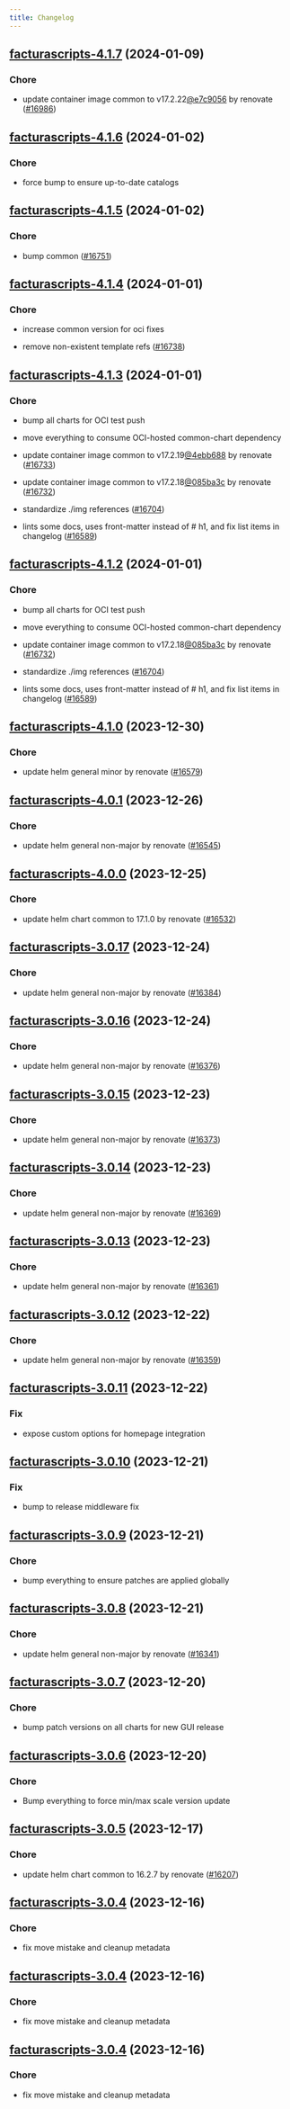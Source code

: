 ```yaml
---
title: Changelog
---
```




## [facturascripts-4.1.7](https://github.com/truecharts/charts/compare/facturascripts-4.1.6...facturascripts-4.1.7) (2024-01-09)

### Chore



- update container image common to v17.2.22[@e7c9056](https://github.com/e7c9056) by renovate ([#16986](https://github.com/truecharts/charts/issues/16986))


## [facturascripts-4.1.6](https://github.com/truecharts/charts/compare/facturascripts-4.1.5...facturascripts-4.1.6) (2024-01-02)

### Chore



- force bump to ensure up-to-date catalogs


## [facturascripts-4.1.5](https://github.com/truecharts/charts/compare/facturascripts-4.1.4...facturascripts-4.1.5) (2024-01-02)

### Chore



- bump common ([#16751](https://github.com/truecharts/charts/issues/16751))


## [facturascripts-4.1.4](https://github.com/truecharts/charts/compare/facturascripts-4.1.3...facturascripts-4.1.4) (2024-01-01)

### Chore



- increase common version for oci fixes

- remove non-existent template refs ([#16738](https://github.com/truecharts/charts/issues/16738))


## [facturascripts-4.1.3](https://github.com/truecharts/charts/compare/facturascripts-4.1.0...facturascripts-4.1.3) (2024-01-01)

### Chore



- bump all charts for OCI test push

- move everything to consume OCI-hosted common-chart dependency

- update container image common to v17.2.19[@4ebb688](https://github.com/4ebb688) by renovate ([#16733](https://github.com/truecharts/charts/issues/16733))

- update container image common to v17.2.18[@085ba3c](https://github.com/085ba3c) by renovate ([#16732](https://github.com/truecharts/charts/issues/16732))

- standardize ./img references ([#16704](https://github.com/truecharts/charts/issues/16704))

- lints some docs, uses front-matter instead of # h1, and fix list items in changelog ([#16589](https://github.com/truecharts/charts/issues/16589))


## [facturascripts-4.1.2](https://github.com/truecharts/charts/compare/facturascripts-4.1.0...facturascripts-4.1.2) (2024-01-01)

### Chore



- bump all charts for OCI test push

- move everything to consume OCI-hosted common-chart dependency

- update container image common to v17.2.18[@085ba3c](https://github.com/085ba3c) by renovate ([#16732](https://github.com/truecharts/charts/issues/16732))

- standardize ./img references ([#16704](https://github.com/truecharts/charts/issues/16704))

- lints some docs, uses front-matter instead of # h1, and fix list items in changelog ([#16589](https://github.com/truecharts/charts/issues/16589))
## [facturascripts-4.1.0](https://github.com/truecharts/charts/compare/facturascripts-4.0.1...facturascripts-4.1.0) (2023-12-30)

### Chore

- update helm general minor by renovate ([#16579](https://github.com/truecharts/charts/issues/16579))

## [facturascripts-4.0.1](https://github.com/truecharts/charts/compare/facturascripts-4.0.0...facturascripts-4.0.1) (2023-12-26)

### Chore

- update helm general non-major by renovate ([#16545](https://github.com/truecharts/charts/issues/16545))

## [facturascripts-4.0.0](https://github.com/truecharts/charts/compare/facturascripts-3.0.17...facturascripts-4.0.0) (2023-12-25)

### Chore

- update helm chart common to 17.1.0 by renovate ([#16532](https://github.com/truecharts/charts/issues/16532))

## [facturascripts-3.0.17](https://github.com/truecharts/charts/compare/facturascripts-3.0.16...facturascripts-3.0.17) (2023-12-24)

### Chore

- update helm general non-major by renovate ([#16384](https://github.com/truecharts/charts/issues/16384))

## [facturascripts-3.0.16](https://github.com/truecharts/charts/compare/facturascripts-3.0.15...facturascripts-3.0.16) (2023-12-24)

### Chore

- update helm general non-major by renovate ([#16376](https://github.com/truecharts/charts/issues/16376))

## [facturascripts-3.0.15](https://github.com/truecharts/charts/compare/facturascripts-3.0.14...facturascripts-3.0.15) (2023-12-23)

### Chore

- update helm general non-major by renovate ([#16373](https://github.com/truecharts/charts/issues/16373))

## [facturascripts-3.0.14](https://github.com/truecharts/charts/compare/facturascripts-3.0.13...facturascripts-3.0.14) (2023-12-23)

### Chore

- update helm general non-major by renovate ([#16369](https://github.com/truecharts/charts/issues/16369))

## [facturascripts-3.0.13](https://github.com/truecharts/charts/compare/facturascripts-3.0.12...facturascripts-3.0.13) (2023-12-23)

### Chore

- update helm general non-major by renovate ([#16361](https://github.com/truecharts/charts/issues/16361))

## [facturascripts-3.0.12](https://github.com/truecharts/charts/compare/facturascripts-3.0.11...facturascripts-3.0.12) (2023-12-22)

### Chore

- update helm general non-major by renovate ([#16359](https://github.com/truecharts/charts/issues/16359))

## [facturascripts-3.0.11](https://github.com/truecharts/charts/compare/facturascripts-3.0.10...facturascripts-3.0.11) (2023-12-22)

### Fix

- expose custom options for homepage integration

## [facturascripts-3.0.10](https://github.com/truecharts/charts/compare/facturascripts-3.0.9...facturascripts-3.0.10) (2023-12-21)

### Fix

- bump to release middleware fix

## [facturascripts-3.0.9](https://github.com/truecharts/charts/compare/facturascripts-3.0.8...facturascripts-3.0.9) (2023-12-21)

### Chore

- bump everything to ensure patches are applied globally

## [facturascripts-3.0.8](https://github.com/truecharts/charts/compare/facturascripts-3.0.7...facturascripts-3.0.8) (2023-12-21)

### Chore

- update helm general non-major by renovate ([#16341](https://github.com/truecharts/charts/issues/16341))

## [facturascripts-3.0.7](https://github.com/truecharts/charts/compare/facturascripts-3.0.6...facturascripts-3.0.7) (2023-12-20)

### Chore

- bump patch versions on all charts for new GUI release

## [facturascripts-3.0.6](https://github.com/truecharts/charts/compare/facturascripts-3.0.5...facturascripts-3.0.6) (2023-12-20)

### Chore

- Bump everything to force min/max scale version update

## [facturascripts-3.0.5](https://github.com/truecharts/charts/compare/facturascripts-3.0.4...facturascripts-3.0.5) (2023-12-17)

### Chore

- update helm chart common to 16.2.7 by renovate ([#16207](https://github.com/truecharts/charts/issues/16207))

## [facturascripts-3.0.4](https://github.com/truecharts/charts/compare/facturascripts-2.0.12...facturascripts-3.0.4) (2023-12-16)

### Chore

- fix move mistake and cleanup metadata

## [facturascripts-3.0.4](https://github.com/truecharts/charts/compare/facturascripts-2.0.12...facturascripts-3.0.4) (2023-12-16)

### Chore

- fix move mistake and cleanup metadata

## [facturascripts-3.0.4](https://github.com/truecharts/charts/compare/facturascripts-2.0.12...facturascripts-3.0.4) (2023-12-16)

### Chore

- fix move mistake and cleanup metadata
